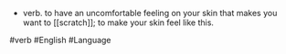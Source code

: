 - verb.
	to have an uncomfortable feeling on your skin that makes you want to [[scratch]]; to make your skin feel like this.

#verb #English #Language 